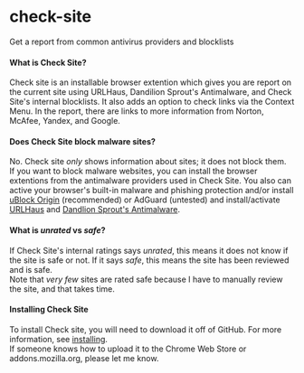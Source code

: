 # check-site
Get a report from common antivirus providers and blocklists

#### What is Check Site?
Check site is an installable browser extention which gives you are report on the current site using URLHaus, Dandilion Sprout's Antimalware, and Check Site's internal blocklists. It also adds an option to check links via the Context Menu. In the report, there are links to more information from Norton, McAfee, Yandex, and Google.

#### Does Check Site block malware sites?
No. Check site _only_ shows information about sites; it does not block them. <br/>
If you want to block malware websites, you can install the browser extentions from the antimalware providers used in Check Site. You also can active your browser's built-in malware and phishing protection and/or install [uBlock Origin](https://github.com/gorhill/uBlock) (recommended) or AdGuard (untested) and install/activate [URLHaus](https://gitlab.com/curben/urlhaus-filter#urlhaus-malicious-url-blocklist) and [Dandlion Sprout's Antimalware](https://github.com/DandelionSprout/adfilt/blob/master/Dandelion%20Sprout's%20Anti-Malware%20List.txt).

#### What is _unrated_ vs _safe_?
If Check Site's internal ratings says _unrated_, this means it does not know if the site is safe or not. If it says _safe_, this means the site has been reviewed and is safe. <br/>
Note that _very few_ sites are rated safe because I have to manually review the site, and that takes time.

#### Installing Check Site
To install Check site, you will need to download it off of GitHub. For more information, see [installing](https://github.com/iam-py-test/check-site/wiki/Installing).<br/>
If someone knows how to upload it to the Chrome Web Store or addons.mozilla.org, please let me know.

